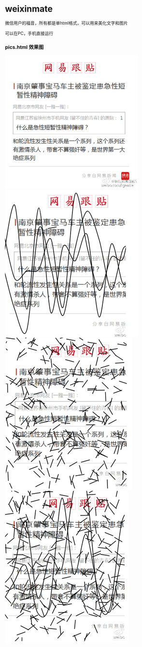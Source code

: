 # weixinmate
微信用户的福音，所有都是单html格式，可以用来美化文字和图片

可以在PC，手机直接运行

### pics.html 效果图

![alt text](sample1.jpg "Title")
![alt text](sample1_o1.png "Title")
![alt text](sample1_o2.png "Title")
![alt text](sample1_o3.png "Title")
